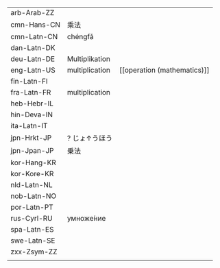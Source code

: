 | | | |
|-|-|-|
| arb-Arab-ZZ |  |  |
| cmn-Hans-CN | 乘法 |  |
| cmn-Latn-CN | chéngfǎ |  |
| dan-Latn-DK |  |  |
| deu-Latn-DE | Multiplikation |  |
| eng-Latn-US | multiplication | [[operation (mathematics)]] |
| fin-Latn-FI |  |  |
| fra-Latn-FR | multiplication |  |
| heb-Hebr-IL |  |  |
| hin-Deva-IN |  |  |
| ita-Latn-IT |  |  |
| jpn-Hrkt-JP | ? じょ↑うほう |  |
| jpn-Jpan-JP | 乗法 |  |
| kor-Hang-KR |  |  |
| kor-Kore-KR |  |  |
| nld-Latn-NL |  |  |
| nob-Latn-NO |  |  |
| por-Latn-PT |  |  |
| rus-Cyrl-RU | умноже́ние |  |
| spa-Latn-ES |  |  |
| swe-Latn-SE |  |  |
| zxx-Zsym-ZZ |  |  |
|  |  |  |
